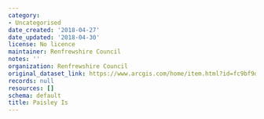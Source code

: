 ```yaml
---
category:
- Uncategorised
date_created: '2018-04-27'
date_updated: '2018-04-30'
license: No licence
maintainer: Renfrewshire Council
notes: ''
organization: Renfrewshire Council
original_dataset_link: https://www.arcgis.com/home/item.html?id=fc9bf9da9ce94008bb8d7cce7b07ae85
records: null
resources: []
schema: default
title: Paisley Is
---
```

